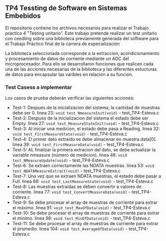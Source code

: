 ## TP4 Tessting de Software en Sistemas Embebidos

El repositorio contiene los archivos necesarios para realizar el Trabajo práctico 4 "Testing unitario". Este trabajo pretende realizar un test unitario con ceedling sobre una biblioteca previamente generada del software para el Trabajo Práctico final de la carrera de especialización 

La biblioteca seleccionada corresponde a la extraccion, acondicionamiento y procesamiento de datos de corriente mediante un ADC del microprocesador. Para ello se desarrollaron funciones que realicen cada una de las acciones necesarias de la biblioteca y las diferentes estucturas de datos para encapsular las varibles en relacion a su funcion.

### Test Casess a implementar

Los casos de prueba deberán verificar las siguientes acciones:

- Test\-1: Despues de la inicializacion del sistema, la cantidad de muestras debe ser 0. 
linea 23: `void test_NmeasureInit(void)` - test\_TP4\-Esteva.c
- Test\-2: Despues de la inicializacion del sistema el estado debe ser Empty.
linea 27: `void test_MeasureStateInit(void)` - test\_TP4\-Esteva.c
- Test\-3: Al iniciar una medicion, el estado debe pasa a Reading.
linea 32: `void test_FirstMeasureState(void)` - test\_TP4\-Esteva.c
- Test\-4: El primer dato extraido se debe almacenar en muestra.data[0].
linea 39: `void test_FirstMeasureData(void)` - test\_TP4\-Esteva.c
- Test\-5: AL finalizar la primera extracion del dato, se debe actualizar la variable nmeasure  (número de medicion).
linea 46: `void test_NMeasureUpdate(void)` - test\_TP4\-Esteva.c
- Test\-6: Se extraen correctamente las NDATA muestras.
linea 53: `void test_NDATAMeasureExtract(void)` - test\_TP4\-Esteva.c
- Test\-7: Una vez que se extraen NDATA muestras, el estado debe pasar a Full.
linea 68: `void test_LastMeasureState(void)` - test\_TP4\-Esteva.c
- Test\-8: Las muestras extraídas se deben convertir a valores de corriente.
linea 77: `void test_ConvertMeasureData(void)` - test\_TP4\-Esteva.c
- Test\-9: Se debe procesar el array de muestras de corriente para extrar el máximo.
linea 91: `void test_MaxOfData(void)` - test\_TP4\-Esteva.c
- Test\-10: Se debe procesar el array de muestras de corriente para extrar el mínimo.
linea 98: `void test_MinOfData(void)` - test\_TP4\-Esteva.c
- Test\-11: Se debe procesar el array de muestras de corriente para extrar el promedio.
linea 104: `void test_AverageOfData(void)` - test\_TP4\-Esteva.c